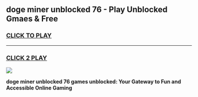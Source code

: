 
## doge miner unblocked 76 - Play Unblocked Gmaes & Free
<h3>
<a href="https://news.freeplayer.one?title=doge_miner_unblocked_76&ref=23F">CLICK TO PLAY</a></h3>
<hr>

<h3>
<a href="https://news.freeplayer.one?title=doge_miner_unblocked_76&ref=23F">CLICK 2 PLAY</a>
  
</h3>

<a href="https://news.freeplayer.one?title=doge_miner_unblocked_76&ref=23F/"><img src="https://clearcache.store/games.png"></a>


**doge miner unblocked 76 games unblocked: Your Gateway to Fun and Accessible Online Gaming**

